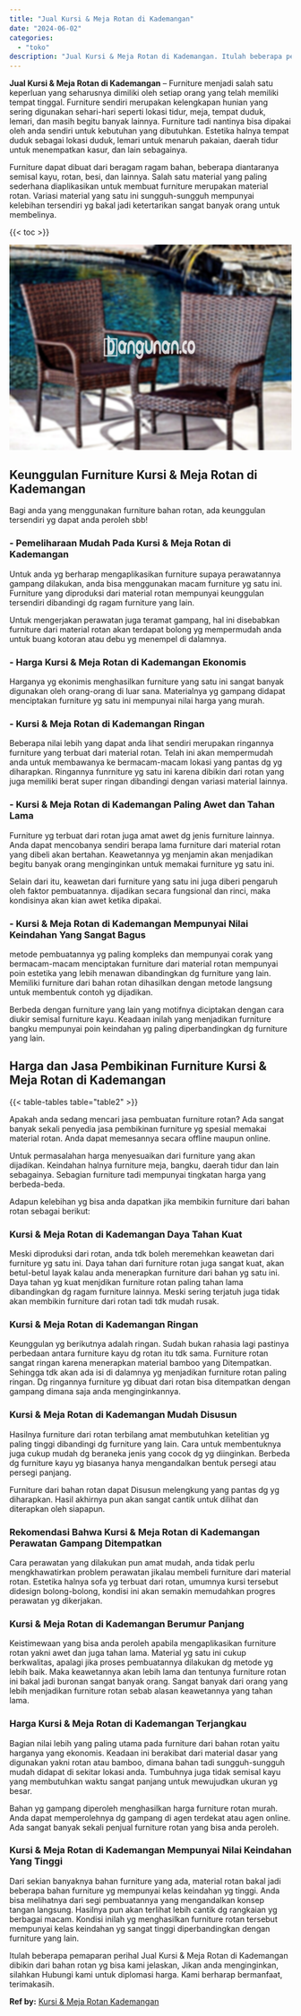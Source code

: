 ```yaml
---
title: "Jual Kursi & Meja Rotan di Kademangan"
date: "2024-06-02"
categories: 
  - "toko"
description: "Jual Kursi & Meja Rotan di Kademangan. Itulah beberapa pemaparan perihal Jual Kursi & Meja Rotan di Kademangan dibikin dari bahan rotan yg bisa kami jelaskan..."
---
```


**Jual Kursi & Meja Rotan di Kademangan** – Furniture menjadi salah satu keperluan yang seharusnya dimiliki oleh setiap orang yang telah memiliki tempat tinggal. Furniture sendiri merupakan kelengkapan hunian yang sering digunakan sehari-hari seperti lokasi tidur, meja, tempat duduk, lemari, dan masih begitu banyak lainnya. Furniture tadi nantinya bisa dipakai oleh anda sendiri untuk kebutuhan yang dibutuhkan. Estetika halnya tempat duduk sebagai lokasi duduk, lemari untuk menaruh pakaian, daerah tidur untuk menempatkan kasur, dan lain sebagainya.

Furniture dapat dibuat dari beragam ragam bahan, beberapa diantaranya semisal kayu, rotan, besi, dan lainnya. Salah satu material yang paling sederhana diaplikasikan untuk membuat furniture merupakan material rotan. Variasi material yang satu ini sungguh-sungguh mempunyai kelebihan tersendiri yg bakal jadi ketertarikan sangat banyak orang untuk membelinya.

{{< toc >}}

![Jual Kursi & Meja Rotan di Kademangan](/images/kursi-meja-rotan-murah43.png)

## Keunggulan Furniture Kursi & Meja Rotan di Kademangan

Bagi anda yang menggunakan furniture bahan rotan, ada keunggulan tersendiri yg dapat anda peroleh sbb!

### \- Pemeliharaan Mudah Pada Kursi & Meja Rotan di Kademangan

Untuk anda yg berharap mengaplikasikan furniture supaya perawatannya gampang dilakukan, anda bisa menggunakan macam furniture yg satu ini. Furniture yang diproduksi dari material rotan mempunyai keunggulan tersendiri dibandingi dg ragam furniture yang lain.

Untuk mengerjakan perawatan juga teramat gampang, hal ini disebabkan furniture dari material rotan akan terdapat bolong yg mempermudah anda untuk buang kotoran atau debu yg menempel di dalamnya.

### \- Harga Kursi & Meja Rotan di Kademangan Ekonomis

Harganya yg ekonimis menghasilkan furniture yang satu ini sangat banyak digunakan oleh orang-orang di luar sana. Materialnya yg gampang didapat menciptakan furniture yg satu ini mempunyai nilai harga yang murah.

### \- Kursi & Meja Rotan di Kademangan Ringan

Beberapa nilai lebih yang dapat anda lihat sendiri merupakan ringannya furniture yang terbuat dari material rotan. Telah ini akan mempermudah anda untuk membawanya ke bermacam-macam lokasi yang pantas dg yg diharapkan. Ringannya funrniture yg satu ini karena dibikin dari rotan yang juga memiliki berat super ringan dibandingi dengan variasi material lainnya.

### \- Kursi & Meja Rotan di Kademangan Paling Awet dan Tahan Lama

Furniture yg terbuat dari rotan juga amat awet dg jenis furniture lainnya. Anda dapat mencobanya sendiri berapa lama furniture dari material rotan yang dibeli akan bertahan. Keawetannya yg menjamin akan menjadikan begitu banyak orang menginginkan untuk memakai furniture yg satu ini.

Selain dari itu, keawetan dari furniture yang satu ini juga diberi pengaruh oleh faktor pembuatannya. dijadikan secara fungsional dan rinci, maka kondisinya akan kian awet ketika dipakai.

### \- Kursi & Meja Rotan di Kademangan Mempunyai Nilai Keindahan Yang Sangat Bagus

metode pembuatannya yg paling kompleks dan mempunyai corak yang bermacam-macam menciptakan furniture dari material rotan mempunyai poin estetika yang lebih menawan dibandingkan dg furniture yang lain. Memiliki furniture dari bahan rotan dihasilkan dengan metode langsung untuk membentuk contoh yg dijadikan.

Berbeda dengan furniture yang lain yang motifnya diciptakan dengan cara diukir semisal furniture kayu. Keadaan inilah yang menjadikan furniture bangku mempunyai poin keindahan yg paling diperbandingkan dg furniture yang lain.

## Harga dan Jasa Pembikinan Furniture Kursi & Meja Rotan di Kademangan

{{< table-tables table="table2" >}}

Apakah anda sedang mencari jasa pembuatan furniture rotan? Ada sangat banyak sekali penyedia jasa pembikinan furniture yg spesial memakai material rotan. Anda dapat memesannya secara offline maupun online.

Untuk permasalahan harga menyesuaikan dari furniture yang akan dijadikan. Keindahan halnya furniture meja, bangku, daerah tidur dan lain sebagainya. Sebagian furniture tadi mempunyai tingkatan harga yang berbeda-beda.

Adapun kelebihan yg bisa anda dapatkan jika membikin furniture dari bahan rotan sebagai berikut:

### Kursi & Meja Rotan di Kademangan Daya Tahan Kuat

Meski diproduksi dari rotan, anda tdk boleh meremehkan keawetan dari furniture yg satu ini. Daya tahan dari furniture rotan juga sangat kuat, akan betul-betul layak kalau anda menerapkan furniture dari bahan yg satu ini. Daya tahan yg kuat menjdikan furniture rotan paling tahan lama dibandingkan dg ragam furniture lainnya. Meski sering terjatuh juga tidak akan membikin furniture dari rotan tadi tdk mudah rusak.

### Kursi & Meja Rotan di Kademangan Ringan

Keunggulan yg berikutnya adalah ringan. Sudah bukan rahasia lagi pastinya perbedaan antara furniture kayu dg rotan itu tdk sama. Furniture rotan sangat ringan karena menerapkan material bamboo yang Ditempatkan. Sehingga tdk akan ada isi di dalamnya yg menjadikan furniture rotan paling ringan. Dg ringannya furniture yg dibuat dari rotan bisa ditempatkan dengan gampang dimana saja anda menginginkannya.

### Kursi & Meja Rotan di Kademangan Mudah Disusun

Hasilnya furniture dari rotan terbilang amat membutuhkan ketelitian yg paling tinggi dibandingi dg furniture yang lain. Cara untuk membentuknya juga cukup mudah dg beraneka jenis yang cocok dg yg diinginkan. Berbeda dg furniture kayu yg biasanya hanya mengandalkan bentuk persegi atau persegi panjang.

Furniture dari bahan rotan dapat Disusun melengkung yang pantas dg yg diharapkan. Hasil akhirnya pun akan sangat cantik untuk dilihat dan diterapkan oleh siapapun.

### Rekomendasi Bahwa Kursi & Meja Rotan di Kademangan Perawatan Gampang Ditempatkan

Cara perawatan yang dilakukan pun amat mudah, anda tidak perlu mengkhawatirkan problem perawatan jikalau membeli furniture dari material rotan. Estetika halnya sofa yg terbuat dari rotan, umumnya kursi tersebut didesign bolong-bolong, kondisi ini akan semakin memudahkan progres perawatan yg dikerjakan.

### Kursi & Meja Rotan di Kademangan Berumur Panjang

Keistimewaan yang bisa anda peroleh apabila mengaplikasikan furniture rotan yakni awet dan juga tahan lama. Material yg satu ini cukup berkwalitas, apalagi jika proses pembuatannya dilakukan dg metode yg lebih baik. Maka keawetannya akan lebih lama dan tentunya furniture rotan ini bakal jadi buronan sangat banyak orang. Sangat banyak dari orang yang lebih menjadikan furniture rotan sebab alasan keawetannya yang tahan lama.

### Harga Kursi & Meja Rotan di Kademangan Terjangkau

Bagian nilai lebih yang paling utama pada furniture dari bahan rotan yaitu harganya yang ekonomis. Keadaan ini berakibat dari material dasar yang digunakan yakni rotan atau bamboo, dimana bahan tadi sungguh-sungguh mudah didapat di sekitar lokasi anda. Tumbuhnya juga tidak semisal kayu yang membutuhkan waktu sangat panjang untuk mewujudkan ukuran yg besar.

Bahan yg gampang diperoleh menghasilkan harga furniture rotan murah. Anda dapat memperolehnya dg gampang di agen terdekat atau agen online. Ada sangat banyak sekali penjual furniture rotan yang bisa anda peroleh.

### Kursi & Meja Rotan di Kademangan Mempunyai Nilai Keindahan Yang Tinggi

Dari sekian banyaknya bahan furniture yang ada, material rotan bakal jadi beberapa bahan furniture yg mempunyai kelas keindahan yg tinggi. Anda bisa melihatnya dari segi pembuatannya yang mengandalkan konsep tangan langsung. Hasilnya pun akan terlihat lebih cantik dg rangkaian yg berbagai macam. Kondisi inilah yg menghasilkan furniture rotan tersebut mempunyai kelas keindahan yg sangat tinggi diperbandingkan dengan furniture yang lain.

Itulah beberapa pemaparan perihal Jual Kursi & Meja Rotan di Kademangan dibikin dari bahan rotan yg bisa kami jelaskan, Jikan anda menginginkan, silahkan Hubungi kami untuk diplomasi harga. Kami berharap bermanfaat, terimakasih.

**Ref by:** [Kursi & Meja Rotan Kademangan](https://id.wikipedia.org/wiki/Kursi)
